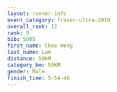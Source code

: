 ```yaml
---
layout: runner-info 
event_category: fraser-ultra-2019 
overall_rank: 12
rank: 9
bib: 5005
first_name: Chee Weng
last_name: Lam
distance: 50KM
category_km: 50KM
gender: Male
finish_time: 5-54-46
---
```

